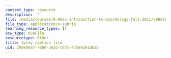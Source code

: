 ```yaml
---
content_type: resource
description: ''
file: /media/courses/9-00sc-introduction-to-psychology-fall-2011/298eb0a778b03e2dc87c475e92e1abab_QvK6YdFKMY8.srt
file_type: application/x-subrip
learning_resource_types: []
ocw_type: OCWFile
resourcetype: Other
title: 3play caption file
uid: 298eb0a7-78b0-3e2d-c87c-475e92e1abab
---
```

